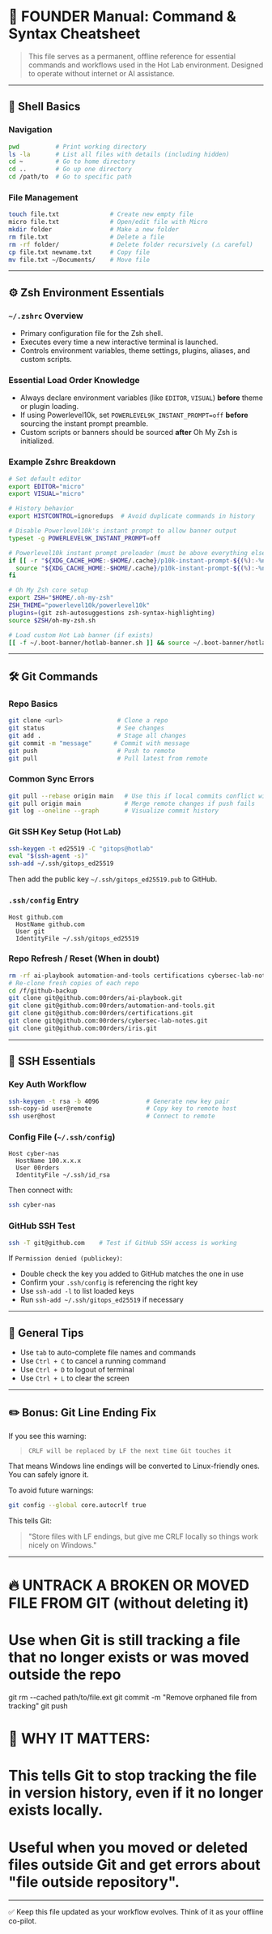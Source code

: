 # 🧠 FOUNDER Manual: Command & Syntax Cheatsheet

> This file serves as a permanent, offline reference for essential commands and workflows used in the Hot Lab environment. Designed to operate without internet or AI assistance.

---

## 🔧 Shell Basics

### Navigation

```bash
pwd          # Print working directory
ls -la       # List all files with details (including hidden)
cd ~         # Go to home directory
cd ..        # Go up one directory
cd /path/to  # Go to specific path
```

### File Management

```bash
touch file.txt              # Create new empty file
micro file.txt              # Open/edit file with Micro
mkdir folder                # Make a new folder
rm file.txt                 # Delete a file
rm -rf folder/              # Delete folder recursively (⚠️ careful)
cp file.txt newname.txt     # Copy file
mv file.txt ~/Documents/    # Move file
```

---

## ⚙️ Zsh Environment Essentials

### `~/.zshrc` Overview

* Primary configuration file for the Zsh shell.
* Executes every time a new interactive terminal is launched.
* Controls environment variables, theme settings, plugins, aliases, and custom scripts.

### Essential Load Order Knowledge

* Always declare environment variables (like `EDITOR`, `VISUAL`) **before** theme or plugin loading.
* If using Powerlevel10k, set `POWERLEVEL9K_INSTANT_PROMPT=off` **before** sourcing the instant prompt preamble.
* Custom scripts or banners should be sourced **after** Oh My Zsh is initialized.

### Example Zshrc Breakdown

```zsh
# Set default editor
export EDITOR="micro"
export VISUAL="micro"

# History behavior
export HISTCONTROL=ignoredups  # Avoid duplicate commands in history

# Disable Powerlevel10k's instant prompt to allow banner output
typeset -g POWERLEVEL9K_INSTANT_PROMPT=off

# Powerlevel10k instant prompt preloader (must be above everything else)
if [[ -r "${XDG_CACHE_HOME:-$HOME/.cache}/p10k-instant-prompt-${(%):-%n}.zsh" ]]; then
  source "${XDG_CACHE_HOME:-$HOME/.cache}/p10k-instant-prompt-${(%):-%n}.zsh"
fi

# Oh My Zsh core setup
export ZSH="$HOME/.oh-my-zsh"
ZSH_THEME="powerlevel10k/powerlevel10k"
plugins=(git zsh-autosuggestions zsh-syntax-highlighting)
source $ZSH/oh-my-zsh.sh

# Load custom Hot Lab banner (if exists)
[[ -f ~/.boot-banner/hotlab-banner.sh ]] && source ~/.boot-banner/hotlab-banner.sh
```

---

## 🛠️ Git Commands

### Repo Basics

```bash
git clone <url>               # Clone a repo
git status                    # See changes
git add .                     # Stage all changes
git commit -m "message"      # Commit with message
git push                      # Push to remote
git pull                      # Pull latest from remote
```

### Common Sync Errors

```bash
git pull --rebase origin main   # Use this if local commits conflict with upstream
git pull origin main            # Merge remote changes if push fails
git log --oneline --graph       # Visualize commit history
```

### Git SSH Key Setup (Hot Lab)

```bash
ssh-keygen -t ed25519 -C "gitops@hotlab"
eval "$(ssh-agent -s)"
ssh-add ~/.ssh/gitops_ed25519
```

Then add the public key `~/.ssh/gitops_ed25519.pub` to GitHub.

### `.ssh/config` Entry

```ssh
Host github.com
  HostName github.com
  User git
  IdentityFile ~/.ssh/gitops_ed25519
```

### Repo Refresh / Reset (When in doubt)

```bash
rm -rf ai-playbook automation-and-tools certifications cybersec-lab-notes iris  # Nuke local clones
# Re-clone fresh copies of each repo
cd /f/github-backup
git clone git@github.com:00rders/ai-playbook.git
git clone git@github.com:00rders/automation-and-tools.git
git clone git@github.com:00rders/certifications.git
git clone git@github.com:00rders/cybersec-lab-notes.git
git clone git@github.com:00rders/iris.git
```

---

## 🔐 SSH Essentials

### Key Auth Workflow

```bash
ssh-keygen -t rsa -b 4096             # Generate new key pair
ssh-copy-id user@remote               # Copy key to remote host
ssh user@host                         # Connect to remote
```

### Config File (`~/.ssh/config`)

```ssh
Host cyber-nas
  HostName 100.x.x.x
  User 00rders
  IdentityFile ~/.ssh/id_rsa
```

Then connect with:

```bash
ssh cyber-nas
```

### GitHub SSH Test

```bash
ssh -T git@github.com    # Test if GitHub SSH access is working
```

If `Permission denied (publickey)`:

* Double check the key you added to GitHub matches the one in use
* Confirm your `.ssh/config` is referencing the right key
* Use `ssh-add -l` to list loaded keys
* Run `ssh-add ~/.ssh/gitops_ed25519` if necessary

---

## 🧠 General Tips

* Use `tab` to auto-complete file names and commands
* Use `Ctrl + C` to cancel a running command
* Use `Ctrl + D` to logout of terminal
* Use `Ctrl + L` to clear the screen

---

## ✏️ Bonus: Git Line Ending Fix

If you see this warning:

> `CRLF will be replaced by LF the next time Git touches it`

That means Windows line endings will be converted to Linux-friendly ones. You can safely ignore it.

To avoid future warnings:

```bash
git config --global core.autocrlf true
```

This tells Git:

> "Store files with LF endings, but give me CRLF locally so things work nicely on Windows."

---

# 🔥 UNTRACK A BROKEN OR MOVED FILE FROM GIT (without deleting it)
# Use when Git is still tracking a file that no longer exists or was moved outside the repo

git rm --cached path/to/file.ext
git commit -m "Remove orphaned file from tracking"
git push

# 🧠 WHY IT MATTERS:
# This tells Git to stop tracking the file in version history, even if it no longer exists locally.
# Useful when you moved or deleted files outside Git and get errors about "file outside repository".

---
✅ Keep this file updated as your workflow evolves. Think of it as your offline co-pilot.
